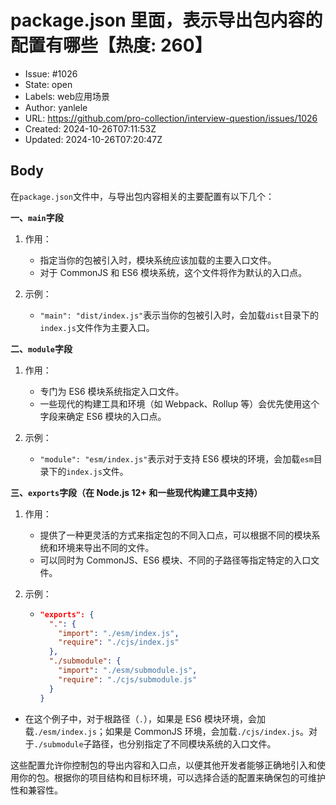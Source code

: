 # package.json 里面，表示导出包内容的配置有哪些【热度: 260】

- Issue: #1026
- State: open
- Labels: web应用场景
- Author: yanlele
- URL: https://github.com/pro-collection/interview-question/issues/1026
- Created: 2024-10-26T07:11:53Z
- Updated: 2024-10-26T07:20:47Z

## Body

在`package.json`文件中，与导出包内容相关的主要配置有以下几个：

**一、`main`字段**

1. 作用：

   - 指定当你的包被引入时，模块系统应该加载的主要入口文件。
   - 对于 CommonJS 和 ES6 模块系统，这个文件将作为默认的入口点。

2. 示例：
   - `"main": "dist/index.js"`表示当你的包被引入时，会加载`dist`目录下的`index.js`文件作为主要入口。

**二、`module`字段**

1. 作用：

   - 专门为 ES6 模块系统指定入口文件。
   - 一些现代的构建工具和环境（如 Webpack、Rollup 等）会优先使用这个字段来确定 ES6 模块的入口点。

2. 示例：
   - `"module": "esm/index.js"`表示对于支持 ES6 模块的环境，会加载`esm`目录下的`index.js`文件。

**三、`exports`字段（在 Node.js 12+ 和一些现代构建工具中支持）**

1. 作用：

   - 提供了一种更灵活的方式来指定包的不同入口点，可以根据不同的模块系统和环境来导出不同的文件。
   - 可以同时为 CommonJS、ES6 模块、不同的子路径等指定特定的入口文件。

2. 示例：
   - ```json
     "exports": {
       ".": {
         "import": "./esm/index.js",
         "require": "./cjs/index.js"
       },
       "./submodule": {
         "import": "./esm/submodule.js",
         "require": "./cjs/submodule.js"
       }
     }
     ```

- 在这个例子中，对于根路径（`.`），如果是 ES6 模块环境，会加载`./esm/index.js`；如果是 CommonJS 环境，会加载`./cjs/index.js`。对于`./submodule`子路径，也分别指定了不同模块系统的入口文件。

这些配置允许你控制包的导出内容和入口点，以便其他开发者能够正确地引入和使用你的包。根据你的项目结构和目标环境，可以选择合适的配置来确保包的可维护性和兼容性。

